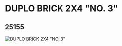 # DUPLO BRICK 2X4 "NO. 3"
## 25155
![DUPLO BRICK 2X4 "NO. 3"](https://lc-www-live-s.legocdn.com/media/bricks/5/2/6137878.jpg)